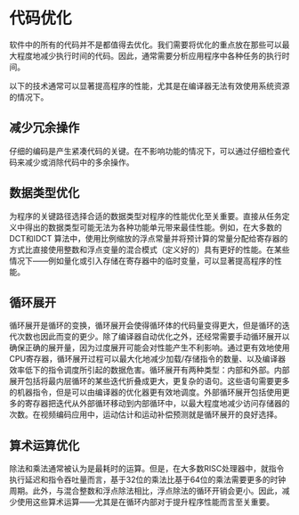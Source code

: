 # 代码优化
软件中的所有的代码并不是都值得去优化。我们需要将优化的重点放在那些可以最大程度地减少执行时间的代码。因此，通常需要分析应用程序中各种任务的执行时间。

以下的技术通常可以显著提高程序的性能，尤其是在编译器无法有效使用系统资源的情况下。

## 减少冗余操作
仔细的编码是产生紧凑代码的关键。在不影响功能的情况下，可以通过仔细检查代码来减少或消除代码中的多余操作。

## 数据类型优化
为程序的关键路径选择合适的数据类型对程序的性能优化至关重要。直接从任务定义中得出的数据类型可能无法为各种功能单元带来最佳性能。例如，在大多数的DCT和IDCT
算法中，使用比例缩放的浮点常量并将预计算的常量分配给寄存器的方式比直接使用整数和浮点变量的混合模式（定义好的）具有更好的性能。在某些情况下——例如量化或引入存储在寄存器中的临时变量，可以显著提高程序的性能。

## 循环展开
循环展开是循环的变换，循环展开会使得循环体的代码量变得更大，但是循环的迭代次数也因此而变的更少。除了编译器自动优化之外，还经常需要手动循环展开以确保正确的展开量，因为过度展开可能会对性能产生不利影响。通过更有效地使用CPU寄存器，循环展开过程可以最大化地减少加载/存储指令的数量、以及编译器效率低下的指令调度所引起的数据危害。循环展开有两种类型：内部和外部。内部展开包括将最内层循环的某些迭代折叠成更大，更复杂的语句。这些语句需要更多的机器指令，但是可以由编译器的优化器更有效地调度。外部循环展开包括使用更多的寄存器把迭代从外部循环移动到内部循环中，以最大程度地减少访问存储器的次数。在视频编码应用中，运动估计和运动补偿预测就是循环展开的良好选择。

## 算术运算优化
除法和乘法通常被认为是最耗时的运算。但是，在大多数RISC处理器中，就指令执行延迟和指令吞吐量而言，基于32位的乘法比基于64位的乘法需要更多的时钟周期。此外，与混合整数和浮点除法相比，浮点除法的循环开销会更小。因此，减少使用这些算术运算——尤其是在循环内部对于提升程序性能而言至关重要。